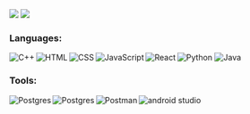 
<!--github-readme-stats: https://github.com/anuraghazra/github-readme-stats-->
<!--[yongqi's GitHub stats]-->
<img src = "https://github-readme-stats.vercel.app/api?username=Yongqi10&show_icons=true&theme=radical&hide=stars"/>
<!-- [Top Langs] -->
<img src = "https://github-readme-stats.vercel.app/api/top-langs/?username=Yongqi10&layout=compact)](https://github.com/Yongqi10/github-readme-stats"/>



<!-- markdown-badges: https://github.com/Ileriayo/markdown-badges -->
### Languages:

<img align = "left" alt = "C++" src = "https://img.shields.io/badge/c++-%2300599C.svg?style=for-the-badge&logo=c%2B%2B&logoColor=white"/>
<img align = "left" alt = "HTML" src = "https://img.shields.io/badge/html5-%23E34F26.svg?style=for-the-badge&logo=html5&logoColor=white">
<img align = "left" alt = "CSS" src = "https://img.shields.io/badge/css3-%231572B6.svg?style=for-the-badge&logo=css3&logoColor=white">
<img align = "left" alt = "JavaScript" src = "https://img.shields.io/badge/javascript-%23323330.svg?style=for-the-badge&logo=javascript&logoColor=%23F7DF1E">
<img align = "left" alt = "React" src = "https://img.shields.io/badge/react-%2320232a.svg?style=for-the-badge&logo=react&logoColor=%2361DAFB">
<img align = "legt" alt = "Python" src = "https://img.shields.io/badge/python-3670A0?style=for-the-badge&logo=python&logoColor=ffdd54)"/>
<img  alt = "Java" src = "https://img.shields.io/badge/java-%23ED8B00.svg?style=for-the-badge&logo=java&logoColor=white">

### Tools:

<img align = "left" alt = "Postgres" src = "https://img.shields.io/badge/Visual%20Studio%20Code-0078d7.svg?style=for-the-badge&logo=visual-studio-code&logoColor=white">
<img align = "left" alt = "Postgres" src = "https://img.shields.io/badge/postgres-%23316192.svg?style=for-the-badge&logo=postgresql&logoColor=white">
<img align = "left" alt = "Postman" src = "https://img.shields.io/badge/Postman-FF6C37?style=for-the-badge&logo=postman&logoColor=white">
<img  alt = "android studio" src = "https://img.shields.io/badge/Android%20Studio-3DDC84.svg?style=for-the-badge&logo=android-studio&logoColor=white">
